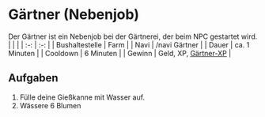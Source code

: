 # Gärtner (Nebenjob)
Der Gärtner ist ein Nebenjob bei der Gärtnerei, der beim NPC gestartet wird.
| <!-- --> | <!-- --> |
| :-: | :-: |
| Bushaltestelle | Farm |
| Navi | /navi Gärtner |
| Dauer | ca. 1 Minuten |
| Cooldown | 6 Minuten |
| Gewinn | Geld, XP, [Gärtner-XP](../../pages/skills/gärtner.md) |

## Aufgaben
1. Fülle deine Gießkanne mit Wasser auf.
2. Wässere 6 Blumen 

